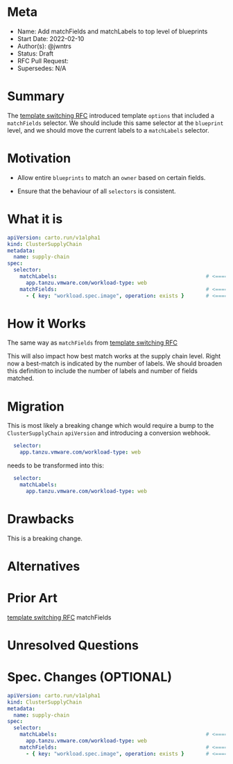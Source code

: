 # Meta
[meta]: #meta
- Name: Add matchFields and matchLabels to top level of blueprints
- Start Date: 2022-02-10
- Author(s): @jwntrs
- Status: Draft
- RFC Pull Request:
- Supersedes: N/A

# Summary
[summary]: #summary

The [template switching RFC](https://github.com/vmware-tanzu/cartographer/pull/75) introduced template `options` that included a `matchFields` selector. We should include this same selector at the `blueprint` level, and we should move the current labels to a `matchLabels` selector.

# Motivation
[motivation]: #motivation

- Allow entire `blueprints` to match an `owner` based on certain fields.

- Ensure that the behaviour of all `selectors` is consistent.

# What it is
[what-it-is]: #what-it-is

```yaml
apiVersion: carto.run/v1alpha1
kind: ClusterSupplyChain
metadata:
  name: supply-chain
spec:
  selector:
    matchLabels:                                                # <=========== move existing labels under this heading
      app.tanzu.vmware.com/workload-type: web
    matchFields:                                                # <=========== add this
      - { key: "workload.spec.image", operation: exists }       # <=========== 
```

# How it Works
[how-it-works]: #how-it-works

The same way as `matchFields` from [template switching RFC](https://github.com/vmware-tanzu/cartographer/pull/75)

This will also impact how best match works at the supply chain level. Right now a best-match is indicated by the number of labels. We should broaden this definition to include the number of labels and number of fields matched.

# Migration
[migration]: #migration

This is most likely a breaking change which would require a bump to the `ClusterSupplyChain` `apiVersion` and introducing a conversion webhook.

```yaml
  selector:
    app.tanzu.vmware.com/workload-type: web
```

needs to be transformed into this:

```yaml
  selector:
    matchLabels:
      app.tanzu.vmware.com/workload-type: web
```


# Drawbacks
[drawbacks]: #drawbacks

This is a breaking change.

# Alternatives
[alternatives]: #alternatives


# Prior Art
[prior-art]: #prior-art

[template switching RFC](https://github.com/vmware-tanzu/cartographer/pull/75) matchFields

# Unresolved Questions
[unresolved-questions]: #unresolved-questions

# Spec. Changes (OPTIONAL)
[spec-changes]: #spec-changes

```yaml
apiVersion: carto.run/v1alpha1
kind: ClusterSupplyChain
metadata:
  name: supply-chain
spec:
  selector:
    matchLabels:                                                # <=========== move existing labels under this heading
      app.tanzu.vmware.com/workload-type: web
    matchFields:                                                # <=========== add this
      - { key: "workload.spec.image", operation: exists }       # <=========== 
```
